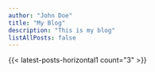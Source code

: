 ```yaml
---
author: "John Doe"
title: "My Blog"
description: "This is my blog"
listAllPosts: false
---
```


{{< latest-posts-horizontal1 count="3" >}}
